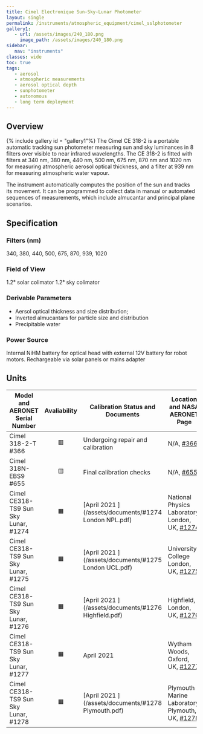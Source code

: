 ```yaml
---
title: Cimel Electronique Sun-Sky-Lunar Photometer
layout: single
permalink: /instruments/atmospheric_equipment/cimel_sslphotometer
gallery1:
   - url: /assets/images/240_180.png
     image_path: /assets/images/240_180.png
sidebar:
   nav: "instruments"
classes: wide
toc: true
tags:
   - aerosol
   - atmospheric measurements
   - aerosol optical depth
   - sunphotometer
   - autonomous
   - long term deployment
---
```

## Overview
{% include  gallery id = "gallery1"%}
The Cimel CE 318-2 is a portable automatic tracking sun photometer measuring sun and sky luminances in 8 filters over visible to near infrared wavelengths. The CE 318-2 is fitted with filters at 340 nm, 380 nm, 440 nm, 500 nm, 675 nm, 870 nm and 1020 nm for measuring atmospheric aerosol optical thickness, and a filter at 939 nm for measuring atmospheric water vapour.

The instrument automatically computes the position of the sun and tracks its movement. It can be programmed to collect data in manual or automated sequences of measurements, which include almucantar and principal plane scenarios. 
## Specification
### Filters (nm)
340, 380, 440, 500, 675, 870, 939, 1020 

### Field of View
1.2° solar colimator 
1.2° sky colimator 

### Derivable Parameters
- Aersol optical thickness and size distribution; 
- Inverted almucantars for particle size and distribution 
- Precipitable water 

### Power Source
Internal NiHM battery for optical head with external 12V battery for robot motors. Rechargeable via solar panels or mains adapter

## Units

 Model and AERONET Serial Number | Avaliability | Calibration Status and Documents | Location and NASA AERONET Page 
 --------------------------------| :----------: | -------------------------------- | ------------------------------ 
 Cimel 318-2-T #366              |   🟥        | Undergoing repair and calibration | N/A, [#366](https://aeronet.gsfc.nasa.gov/cgi-bin/data_display_aod_v3?site=Loch_Leven&nachal=2&level=1&place_code=10)
 Cimel 318N-EBS9 #655            |   🟨        | Final calibration checks          | N/A, [#655](https://aeronet.gsfc.nasa.gov/cgi-bin/data_display_aod_v3?site=Edinburgh&nachal=2&level=1&place_code=10) 
 Cimel CE318-TS9 Sun Sky Lunar, #1274 | 🟧     | [April 2021 ](/assets/documents/#1274 London NPL.pdf) | National Physics Laboratory, London, UK, [#1274](https://aeronet.gsfc.nasa.gov/cgi-bin/data_display_aod_v3?site=NPL_Teddington&nachal=2&level=1&place_code=10) 
 Cimel CE318-TS9 Sun Sky Lunar, #1275 | 🟧     | [April 2021 ](/assets/documents/#1275 London UCL.pdf) | University College London, UK, [#1275](https://aeronet.gsfc.nasa.gov/cgi-bin/data_display_aod_v3?site=London-UCL-UAO&nachal=2&level=1&place_code=10) 
 Cimel CE318-TS9 Sun Sky Lunar, #1276 | 🟧     | [April 2021 ](/assets/documents/#1276 Highfield.pdf) | Highfield, London, UK, [#1276](https://aeronet.gsfc.nasa.gov/cgi-bin/data_display_aod_v3?site=Highfield&nachal=2&level=1&place_code=10) 
 Cimel CE318-TS9 Sun Sky Lunar, #1277 | 🟧     | April 2021 | Wytham Woods, Oxford, UK, [#1277](https://aeronet.gsfc.nasa.gov/cgi-bin/data_display_aod_v3?site=Wytham_Woods&nachal=2&level=1&place_code=10) 
 Cimel CE318-TS9 Sun Sky Lunar, #1278 | 🟧     | [April 2021 ](/assets/documents/#1278 Plymouth.pdf) | Plymouth Marine Laboratory, Plymouth, UK, [#1278](https://aeronet.gsfc.nasa.gov/cgi-bin/data_display_aod_v3?site=Rame_Head&nachal=2&level=1&place_code=10) 



